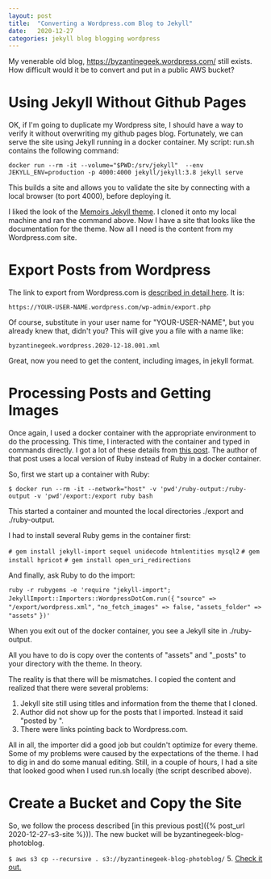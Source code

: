 ```yaml
---
layout: post
title:  "Converting a Wordpress.com Blog to Jekyll"
date:   2020-12-27
categories: jekyll blog blogging wordpress
---
```


My venerable old blog, https://byzantinegeek.wordpress.com/ still exists. How 
difficult would it be to convert and put in a public AWS bucket?

# Using Jekyll Without Github Pages

OK, if I'm going to duplicate my Wordpress site, I should have a way to
verify it without overwriting my github pages blog. Fortunately, we can serve
the site using Jekyll running in a docker container. My script: run.sh
contains the following command:

`docker run --rm -it --volume="$PWD:/srv/jekyll"  --env JEKYLL_ENV=production -p 4000:4000 jekyll/jekyll:3.8 jekyll serve`

This builds a site and allows you to validate the site by connecting with 
a local browser (to port 4000), before deploying it.

I liked the look of the [Memoirs Jekyll theme](http://jekyllthemes.org/themes/memoirs-jekyll-theme/). 
I cloned it onto my local machine and ran the command above. Now I have a site 
that looks like the documentation for the theme. Now all I need is the content 
from my Wordpress.com site.

# Export Posts from Wordpress

The link to export from Wordpress.com is [described in detail here](https://import.jekyllrb.com/docs/wordpressdotcom/). It is: 

`https://YOUR-USER-NAME.wordpress.com/wp-admin/export.php`

Of course, substitute in your user name for "YOUR-USER-NAME", but you already 
knew that, didn't you? This will give you a file with a name like:

`byzantinegeek.wordpress.2020-12-18.001.xml`

Great, now you need to get the content, including images, in jekyll format.

# Processing Posts and Getting Images

Once again, I used a docker container with the appropriate environment to do the
processing. This time, I interacted with the container and typed in 
commands directly. I got a lot of these details from 
[this post](https://www.deadlyfingers.net/code/migrating-from-wordpress-to-github-pages). 
The author of that post uses a local version of Ruby instead of Ruby in 
a docker container.

So, first we start up a container with Ruby:

`$ docker run --rm -it --network="host" -v 'pwd'/ruby-output:/ruby-output -v 'pwd'/export:/export ruby bash`

This started a container and mounted the local directories 
./export and ./ruby-output. 

I had to install several Ruby gems in the container first:

`# gem install jekyll-import sequel unidecode htmlentities mysql2`
`# gem install hpricot`
`# gem install open_uri_redirections`

And finally, ask Ruby to do the import:

`ruby -r rubygems -e 'require "jekyll-import";`
`JekyllImport::Importers::WordpressDotCom.run({`
`"source" => "/export/wordpress.xml",`
`"no_fetch_images" => false,`
`"assets_folder" => "assets"`
`})'`

When you exit out of the docker container, you see a Jekyll site in 
./ruby-output.

All you have to do is copy over the contents of "assets" and "_posts" to your 
directory with the theme. In theory.

The reality is that there will be mismatches. I copied the content and realized
that there were several problems:
1. Jekyll site still using titles and information from the theme that I cloned.
1. Author did not show up for the posts that I imported. Instead it said "posted by <blank>".
1. There were links pointing back to Wordpress.com. 

All in all, the importer did a good job but couldn't optimize for every theme.
Some of my problems were caused by the expectations of the theme. I had to 
dig in and do some manual editing. Still, in a couple of hours, I had a site 
that looked good when I used run.sh locally (the script described above).

# Create a Bucket and Copy the Site

So, we follow the process described 
[in this previous post]({% post_url 2020-12-27-s3-site %})). The new bucket will
be byzantinegeek-blog-photoblog.

`$ aws s3 cp --recursive . s3://byzantinegeek-blog-photoblog/`
5. [Check it out.](http://byzantinegeek-blog-photoblog.s3-website-us-east-1.amazonaws.com/)